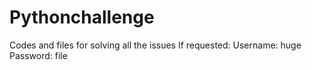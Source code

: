 # Pythonchallenge
Codes and files for solving all the issues
If requested:
  Username: huge
  Password: file
